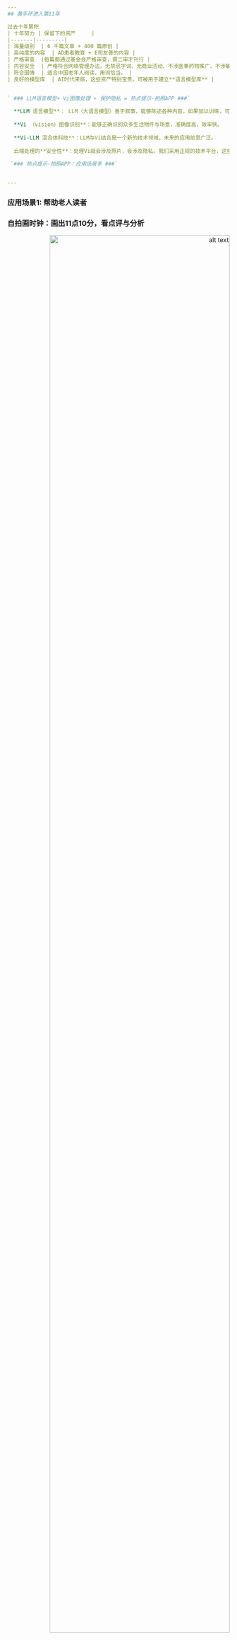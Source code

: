 ```yaml
---
## 黄手环进入第11年 

过去十年累积
| 十年努力 | 保留下的资产     |
|-------|---------|
| 海量级别  | 6 千篇文章 + 400 篇原创 |
| 高纯度的内容  | AD患者教育 + E司友善的内容 |
| 严格审查  |每篇都通过基金会严格审查，需二审才刊行 |
| 内容安全  | 严格符合网络管理办法，无禁忌字词、无商业活动、不涉医事药物推广、不涉敏感话题、不推荐营养补充、不出现品牌 |
| 符合国情  | 适合中国老年人阅读，用词恰当。 |
| 良好的模型库  | AI时代来临，这些资产特别宝贵。可被用于建立**语言模型库** |


` ### LLM语言模型+ Vi图像处理 + 保护隐私 = 热点提示-拍照APP ###`
 
  **LLM 语言模型**： LLM（大语言模型）善于叙事，能够陈述各种内容，如果加以训练，可以陈述专项内容（被称为专家LLM）。
  
  **Vi （vision）图像识别**：能够正确识别众多生活物件与场景，准确度高，效率快。
  
  **Vi-LLM 混合体科技**：LLM与Vi结合是一个新的技术领域，未来的应用前景广泛。
  
  云端处理的**安全性**：处理Vi就会涉及照片，会涉及隐私。我们采用正规的技术平台，这些平台会在处理时去图像化，后台看不到用户的照片，我们也不保存用户记录。（演示后台） 

 `### 热点提示-拍照APP：应用场景多 ###`

 
---
```

### 应用场景1: 帮助老人读者

### 自拍画时钟：画出11点10分，看点评与分析
<div style="text-align: right;">
  <img src="img/response1a.png" alt="alt text" style="width: 90%;">
  <img src="img/response1.png" alt="alt text" style="width: 60%;">
</div>

----

### 自拍处方单：用药时要避免哪些食物？
<div style="text-align: right;">
    <img src="img/response1c.png" alt="alt text" style="width: 90%;">
  <img src="img/response1b.png" alt="alt text" style="width: 60%;">
</div>

----

### 自拍餐盘：理解它们的健康影响
<div style="text-align: right;">
    <img src="img/response2d.png" alt="alt text" style="width: 90%;">
  <img src="img/response2.png" alt="alt text" style="width: 60%;">
</div>

----

### 自拍冰箱：给你建议，帮助烹饪出美美的佳肴
<div style="text-align: right;">
  <img src="img/response2c.png" alt="alt text" style="width: 90%;">
  <img src="img/response2b.png" alt="alt text" style="width: 60%;">
</div>

----

### 自拍户外健身区：今天适合什么锻炼，给你建议
<div style="text-align: right;">
    <img src="img/response3c.png" alt="alt text" style="width: 90%;">
  <img src="img/response3.png" alt="alt text" style="width: 60%;">
</div>

----

### 自拍厨房：检视常见的安全隐患
<div style="text-align: right;">
  <img src="img/response4.jpg" alt="alt text" style="width: 90%;">
  <img src="img/response4.png" alt="alt text" style="width: 60%;">
</div>

----

---
## 应用场景2: 节日活动推广（黄手环公益）

### 母亲节：摄像机（主题与形式待设计）
<div style="text-align: right;">
  <img src="img/response-mother.png" alt="alt text" style="width: 90%;">
</div>

----
### 重阳节：摄像机（主题与形式待设计）
<div style="text-align: right;">
  <img src="img/response-elderly.png" alt="alt text" style="width: 90%;">
</div>


---
## 应用场景3: 帮助医生

### （医生）自照海报墙：让自拍更有趣
<div style="text-align: right;">
      <img src="img/response5c.png" alt="alt text" style="width: 90%;">
</div>
人人爱欢自拍。如果导入LLM，自拍过程会更有趣。我们的做法：

'''
1. 评语照片中人物（表情、姿态、与气色）

2. 陈述品牌形象
  
3. 结合人物与品牌，做一个趣味陈述
'''

利用科技，能让让用户更加享受自拍的乐趣。

----

### 病历文本生成器（MCI）：临床任务繁忙，让摄像头来帮忙...

  <img src="img/response7.png" alt="alt text" style="width: 90%;">

拍照纸张或屏幕，生成范文。

'''
参考源：如何写
https://m.medsci.cn/article/show_article.do?id=466021388226
'''

这是一个范例手稿
<div style="text-align: right;">
  <img src="note.jpg" alt="alt text" style="width: 90%;">
</div>
----

实际生成

### 生成病历范文 ###

样本范例（RAG+LLM生成）：	[病历3文本.md](病历3文本.md)

---

## 应用场景图示 ##
<img src="img/scenario.svg" alt="alt text" style="width: 90%;">

----

## A）用户体验：热点模拟 ##

热点模拟显示：用户会积极参与自拍上传

<img src="img/screenHeatMap2.png" alt="alt text" style="width:95%;">

（自拍墙，经济实惠，内外兼修）

放在卫材大厅前部署：上线前，可以进行前部署，可以收集同事们的评语。

## B）医生用AI写病历：已经普遍（不是违规行为！） ##

<div style="text-align: right;">
  <img src="img/image-1.png" alt="alt text" style="width: 90%;">
</div>

---
### 我司的工作流程：

- **文章筛选与原创：** 精选相关文章。我司有医学编辑能力。

- **开发基底平台：** 
  
        我司将开发基于Python + FastAPI服务器和Next NodeJS
        前端服务器的基底平台，同时使用Vectorstore数据库服务。

- **每篇文章进行3项工程开发：** 
  
      - 1）训练个性化ML模型：将文章及辅助材料，结合图片库（如COCO）
      - 以训练ML模型。该模型只识别图像，不答复提问。
      
      - 2）开发摄像机prompt程序：询问ML模型的指令叫prompt，
      -  我司开发摄像机prompt。该prompt的作用流程：
      -  a)手机拍照，
      -  b）收到回复，
      -  c）深化知识（Lecanemab的知识库）
      
      - 3）植入微信文章：将上述prompt程序植入
      - 微信的推文中。
  
- **预计开发 N 篇文章：（重点活动：母亲节，重阳节）**
    
        文章内容包含，药物治疗结合生活干预、脑与AB淀粉蛋白、
        预防与健康老龄化等主题。
        
----
** **  
## 3. 项目资源

我们的方案具有以下优势：

- **匹配与实践：** 基于ML技术的个性化匹配，使读者能够将科学知识与实际生活相结合，提高阅读体验和参与度。
- **ML技术：** 利用机器学习和图像识别技术，为用户提供智能化、便捷的交互方式，提升用户体验。
- **可用于事件营销：**  可以按照场景（如发布大会）或是时间（母亲节）而设定拍照的场景，增加应用空间。
- **内容能力：**  我司具有医学编辑资源，累计400篇关于AD与预防的原创文章，熟悉客户产品、竞品、FDA与客户的市场策略。能够为客户定制各类的信息支持。
- **工程资源：** 我司接近ML（机器学习）程序人员社区，熟悉开发资源，能够开发复杂ML项目。
- **依法依归：** 我司为基金会提供服务达十年以上，严守纪律，依法依规，重视数据安全与用户隐私，长期可靠。


** **

## 4. 2024年目标与【健康中国】

以上为商业方案的基本内容，希望能解决当前普遍问题，帮助实现上述的大目标。未来我们也提出英文PPT，分享经验。

---
---

## 附件：【黄手环行动】服务费用（历年金额）

| Year  | RMB     |
|-------|---------|
| 2021  | 409,890 |
| 2022  | 360,000 |
| 2023* | 350,000 |
| 2024  | 397,360 |

(* 分成2个合同）
